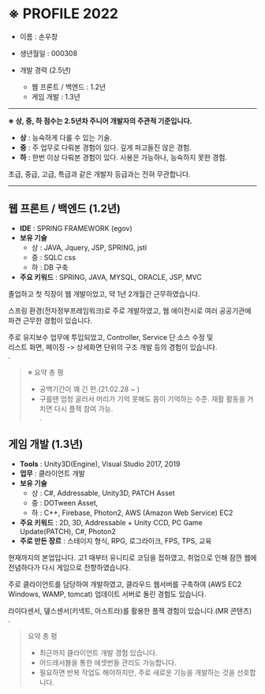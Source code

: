 # ※ PROFILE 2022

+ 이름 : 손우창  

+ 생년월일 : 000308

+ 개발 경력 (2.5년)
  + 웹 프론트 / 백엔드 : 1.2년
  + 게임 개발 : 1.3년  

---
**※ 상, 중, 하 점수는 2.5년차 주니어 개발자의 주관적 기준입니다.**  

- **상** : 능숙하게 다룰 수 있는 기술.  
- **중** : 주 업무로 다뤄본 경험이 있다. 깊게 파고들진 않은 경험.  
- **하** : 한번 이상 다뤄본 경험이 있다. 사용은 가능하나, 능숙하지 못한 경험.  



초급, 중급, 고급, 특급과 같은 개발자 등급과는 전혀 무관합니다.

---

웹 프론트 / 백엔드 (1.2년)
---  
+ **IDE** : SPRING FRAMEWORK (egov)
+ **보유 기술**
  + 상 : JAVA, Jquery, JSP, SPRING, jstl
  + 중 : SQLC css
  + 하 : DB 구축
+ **주요 키워드** : SPRING, JAVA, MYSQL, ORACLE, JSP, MVC    

졸업하고 첫 직장이 웹 개발이었고, 약 1년 2개월간 근무하였습니다.   

스프링 환경(전자정부프레임워크)로 주로 개발하였고, 웹 에이전시로 여러 공공기관에 파견 근무한 경험이 있습니다.
  
주로 유지보수 업무에 투입되었고, Controller, Service 단 소스 수정 및  
리스트 화면, 페이징 -> 상세화면 단위의 구조 개발 등의 경험이 있습니다.   
.  
  
> ※ 요약 총 평 
> - 공백기간이 꽤 긴 편.(21.02.28 ~ )
> - 구를땐 엄청 굴러서 머리가 기억 못해도 몸이 기억하는 수준. 재활 활동을 거치면 다시 플젝 참여 가능.  
. 

게임 개발 (1.3년)
---
+ **Tools** : Unity3D(Engine), Visual Studio 2017, 2019
+ **업무** : 클라이언트 개발
+ **보유 기술**
  + 상 : C#, Addressable, Unity3D, PATCH Asset
  + 중 : DOTween Asset, 
  + 하 : C++, Firebase, Photon2, AWS (Amazon Web Service) EC2
+ **주요 키워드** : 2D, 3D, Addressable + Unity CCD, PC Game Update(PATCH), C#, Photon2
+ **주로 만든 장르** : 스테이지 형식, RPG, 로그라이크, FPS, TPS, 교육  

현재까지의 본업입니다. 고1 때부터 유니티로 코딩을 접하였고, 취업으로 인해 잠깐 웹에 전념하다가 다시 게임으로 전향하였습니다.  

주로 클라이언트를 담당하여 개발하였고, 클라우드 웹서버를 구축하여 (AWS EC2 Windows, WAMP, tomcat) 업데이트 서버로 돌린 경험도 있습니다.  
  
라이다센서, 뎊스센서(키넥트, 아스트라)를 활용한 플젝 경험이 있습니다.(MR 콘텐츠)  
.  
  
> 요약 총 평 
> - 최근까지 클라이언트 개발 경험 있습니다.
> - 어드레서블을 통한 에셋번들 관리도 가능합니다.
> - 필요하면 반복 작업도 해야하지만, 주로 새로운 기능을 개발하는 것을 선호합니다.
  
